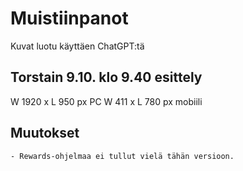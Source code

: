# Muistiinpanot
Kuvat luotu käyttäen ChatGPT:tä

## Torstain 9.10. klo 9.40 esittely

W 1920 x L 950 px PC
W 411 x L 780 px mobiili

## Muutokset
    - Rewards-ohjelmaa ei tullut vielä tähän versioon.
    







